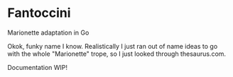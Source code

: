 # Fantoccini
Marionette adaptation in Go

Okok, funky name I know. Realistically I just ran out of name ideas to go with the whole "Marionette" trope, so I just looked through thesaurus.com.

Documentation WIP!
